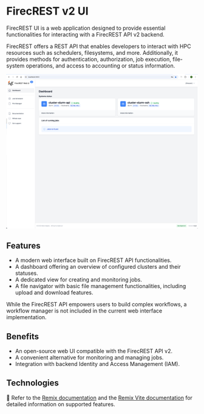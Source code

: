# FirecREST v2 UI

FirecREST UI is a web application designed to provide essential functionalities for interacting with a FirecREST API v2 backend.

FirecREST offers a REST API that enables developers to interact with HPC resources such as schedulers, filesystems, and more. Additionally, it provides methods for authentication, authorization, job execution, file-system operations, and access to accounting or status information.

![Dashboard Screenshot](../screenshots/01_dashboard.png)

## Features

- A modern web interface built on FirecREST API functionalities.
- A dashboard offering an overview of configured clusters and their statuses.
- A dedicated view for creating and monitoring jobs.
- A file navigator with basic file management functionalities, including upload and download features.

While the FirecREST API empowers users to build complex workflows, a workflow manager is not included in the current web interface implementation.

## Benefits

- An open-source web UI compatible with the FirecREST API v2.
- A convenient alternative for monitoring and managing jobs.
- Integration with backend Identity and Access Management (IAM).

## Technologies

📖 Refer to the [Remix documentation](https://remix.run/docs) and the [Remix Vite documentation](https://remix.run/docs/en/main/future/vite) for detailed information on supported features.

